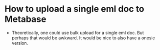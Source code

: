# How to upload a single eml doc to Metabase

- Theoretically, one could use bulk upload for a single eml doc. But perhaps that would be awkward. It would be nice to also have a onesie version.
